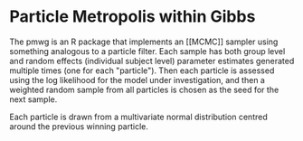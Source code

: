 # Particle Metropolis within Gibbs

The pmwg is an R package that implements an [[MCMC]] sampler using something analogous to a particle filter. Each sample has both group level and random effects (individual subject level) parameter estimates generated multiple times (one for each "particle"). Then each particle is assessed using the log likelihood for the model under investigation, and then a weighted random sample from all particles is chosen as the seed for the next sample.

Each particle is drawn from a multivariate normal distribution centred around the previous winning particle.